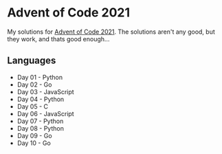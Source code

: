 # Advent of Code 2021

My solutions for [Advent of Code 2021](https://adventofcode.com/2021).
The solutions aren't any good, but they work, and thats good enough...

## Languages

* Day 01 - Python
* Day 02 - Go
* Day 03 - JavaScript
* Day 04 - Python
* Day 05 - C
* Day 06 - JavaScript
* Day 07 - Python
* Day 08 - Python
* Day 09 - Go
* Day 10 - Go

